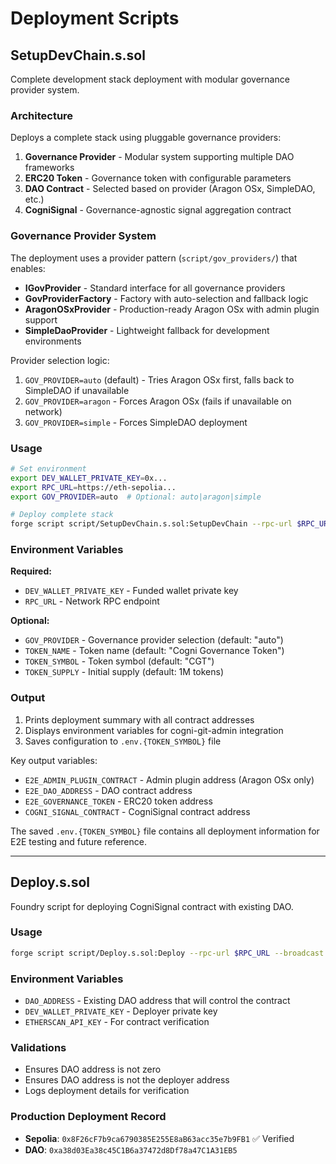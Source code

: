 # Deployment Scripts

## SetupDevChain.s.sol

Complete development stack deployment with modular governance provider system.

### Architecture
Deploys a complete stack using pluggable governance providers:
1. **Governance Provider** - Modular system supporting multiple DAO frameworks
2. **ERC20 Token** - Governance token with configurable parameters
3. **DAO Contract** - Selected based on provider (Aragon OSx, SimpleDAO, etc.)
4. **CogniSignal** - Governance-agnostic signal aggregation contract

### Governance Provider System

The deployment uses a provider pattern (`script/gov_providers/`) that enables:
- **IGovProvider** - Standard interface for all governance providers
- **GovProviderFactory** - Factory with auto-selection and fallback logic
- **AragonOSxProvider** - Production-ready Aragon OSx with admin plugin support
- **SimpleDaoProvider** - Lightweight fallback for development environments

Provider selection logic:
1. `GOV_PROVIDER=auto` (default) - Tries Aragon OSx first, falls back to SimpleDAO if unavailable
2. `GOV_PROVIDER=aragon` - Forces Aragon OSx (fails if unavailable on network)
3. `GOV_PROVIDER=simple` - Forces SimpleDAO deployment

### Usage
```bash
# Set environment
export DEV_WALLET_PRIVATE_KEY=0x...
export RPC_URL=https://eth-sepolia...
export GOV_PROVIDER=auto  # Optional: auto|aragon|simple

# Deploy complete stack
forge script script/SetupDevChain.s.sol:SetupDevChain --rpc-url $RPC_URL --broadcast
```

### Environment Variables
**Required:**
- `DEV_WALLET_PRIVATE_KEY` - Funded wallet private key
- `RPC_URL` - Network RPC endpoint

**Optional:**
- `GOV_PROVIDER` - Governance provider selection (default: "auto")
- `TOKEN_NAME` - Token name (default: "Cogni Governance Token")
- `TOKEN_SYMBOL` - Token symbol (default: "CGT")  
- `TOKEN_SUPPLY` - Initial supply (default: 1M tokens)

### Output
1. Prints deployment summary with all contract addresses
2. Displays environment variables for cogni-git-admin integration
3. Saves configuration to `.env.{TOKEN_SYMBOL}` file

Key output variables:
- `E2E_ADMIN_PLUGIN_CONTRACT` - Admin plugin address (Aragon OSx only)
- `E2E_DAO_ADDRESS` - DAO contract address
- `E2E_GOVERNANCE_TOKEN` - ERC20 token address
- `COGNI_SIGNAL_CONTRACT` - CogniSignal contract address

The saved `.env.{TOKEN_SYMBOL}` file contains all deployment information for E2E testing and future reference.

---

## Deploy.s.sol

Foundry script for deploying CogniSignal contract with existing DAO.

### Usage
```bash
forge script script/Deploy.s.sol:Deploy --rpc-url $RPC_URL --broadcast --verify
```

### Environment Variables
- `DAO_ADDRESS` - Existing DAO address that will control the contract
- `DEV_WALLET_PRIVATE_KEY` - Deployer private key  
- `ETHERSCAN_API_KEY` - For contract verification

### Validations
- Ensures DAO address is not zero
- Ensures DAO address is not the deployer address
- Logs deployment details for verification

### Production Deployment Record
- **Sepolia**: `0x8F26cF7b9ca6790385E255E8aB63acc35e7b9FB1` ✅ Verified
- **DAO**: `0xa38d03Ea38c45C1B6a37472d8Df78a47C1A31EB5`